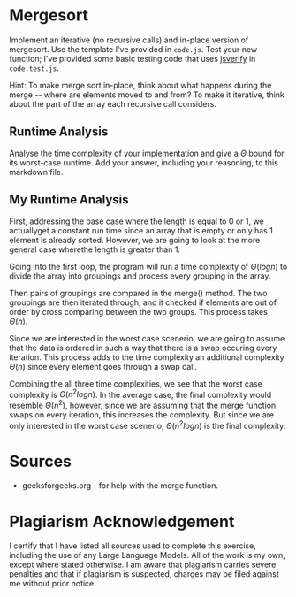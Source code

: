# Mergesort

Implement an iterative (no recursive calls) and in-place version of mergesort.
Use the template I've provided in `code.js`. Test your new function; I've
provided some basic testing code that uses
[jsverify](https://jsverify.github.io/) in `code.test.js`.

Hint: To make merge sort in-place, think about what happens during the merge --
where are elements moved to and from? To make it iterative, think about the
part of the array each recursive call considers.

## Runtime Analysis

Analyse the time complexity of your implementation and give a $\Theta$ bound for
its worst-case runtime. Add your answer, including your reasoning, to this
markdown file.


## My Runtime Analysis

First, addressing the base case where the length is equal to 0 or 1, we actuallyget a 
constant run time since an array that is empty or only has 1 element is already sorted. 
However, we are going to look at the more general case wherethe length is greater than 1.

Going into the first loop, the program will run a time complexity of $\Theta(logn)$ to 
divide the array into groupings and process every grouping in the array.

Then pairs of groupings are compared in the merge() method. The two groupings are then 
iterated through, and it checked if elements are out of order by cross comparing between the 
two groups. This process takes $\Theta(n)$. 

Since we are interested in the worst case scenerio, we are going to assume that the data is 
ordered in such a way that there is a swap occuring every iteration. This process adds to the 
time complexity an additional complexity $\Theta(n)$ since every element goes through
a swap call.

Combining the all three time complexities, we see that the worst case complexity is 
$\Theta(n^2logn)$. In the average case, the final complexity would resemble $\Theta(n^2)$, 
however, since we are assuming that the merge function swaps on every iteration, this 
increases the complexity. But since we are only interested in the worst case scenerio, 
$\Theta(n^2logn)$ is the final complexity.

# Sources

- geeksforgeeks.org - for help with the merge function. 


# Plagiarism Acknowledgement

I certify that I have listed all sources used to complete this exercise, 
including the use of any Large Language Models. All of the work is my own, 
except where stated otherwise. I am aware that plagiarism carries severe 
penalties and that if plagiarism is suspected, charges may be filed against 
me without prior notice.
